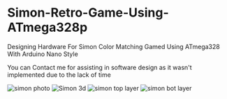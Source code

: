 # Simon-Retro-Game-Using-ATmega328p
Designing Hardware For Simon Color Matching Gamed Using ATmega328 With Arduino Nano Style 

You can Contact me for assisting in software design as it wasn't implemented due to the lack of time

![simon photo](https://github.com/user-attachments/assets/3198f9e6-bb54-4e0c-b1f4-df72990e6290)
![Simon 3d](https://github.com/user-attachments/assets/380f9f7b-3c2b-4465-be26-cc782b13d037)
![simon top layer](https://github.com/user-attachments/assets/3c17ec64-da93-4a6c-9f74-62a72c8a6ca6)
![simon bot layer](https://github.com/user-attachments/assets/a778cb57-9ea0-473f-ac8c-93becd7c26df)


